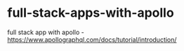 # full-stack-apps-with-apollo
full stack app with apollo - https://www.apollographql.com/docs/tutorial/introduction/
